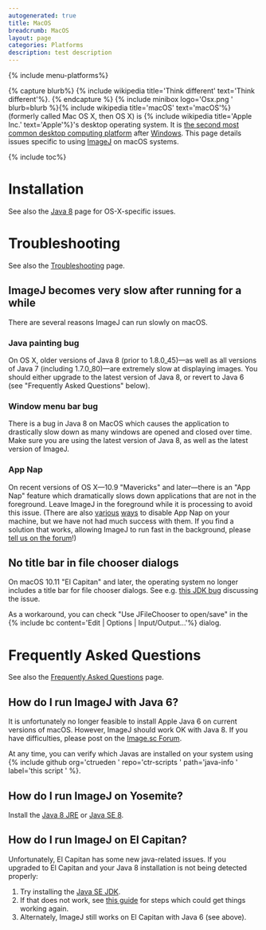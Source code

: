 ```yaml
---
autogenerated: true
title: MacOS
breadcrumb: MacOS
layout: page
categories: Platforms
description: test description
---
```


{% include menu-platforms%}

{% capture blurb%}
{% include wikipedia title='Think different' text='Think different'%}.
{% endcapture %}
{% include minibox logo='Osx.png ' blurb=blurb %}{% include wikipedia title='macOS' text='macOS'%} (formerly called Mac OS X, then OS X) is {% include wikipedia title='Apple Inc.' text='Apple'%}'s desktop operating system. It is [the second most common desktop computing platform](https://www.netmarketshare.com/operating-system-market-share.aspx) after [Windows](Windows ). This page details issues specific to using [ImageJ](ImageJ ) on macOS systems.

{% include toc%}


Installation
============

See also the [Java 8](Java_8 ) page for OS-X-specific issues.

Troubleshooting
===============

See also the [Troubleshooting](Troubleshooting ) page.

ImageJ becomes very slow after running for a while
--------------------------------------------------

There are several reasons ImageJ can run slowly on macOS.

### Java painting bug

On OS X, older versions of Java 8 (prior to 1.8.0\_45)—as well as all versions of Java 7 (including 1.7.0\_80)—are extremely slow at displaying images. You should either upgrade to the latest version of Java 8, or revert to Java 6 (see "Frequently Asked Questions" below).

### Window menu bar bug

There is a bug in Java 8 on MacOS which causes the application to drastically slow down as many windows are opened and closed over time. Make sure you are using the latest version of Java 8, as well as the latest version of ImageJ.

### App Nap

On recent versions of OS X—10.9 "Mavericks" and later—there is an "App Nap" feature which dramatically slows down applications that are not in the foreground. Leave ImageJ in the foreground while it is processing to avoid this issue. (There are also [various](http://osxdaily.com/2014/05/13/disable-app-nap-mac-os-x/) [ways](http://www.cultofmac.com/274396/disable-app-nap-specific-apps-os-x-tips/) to disable App Nap on your machine, but we have not had much success with them. If you find a solution that works, allowing ImageJ to run fast in the background, please [tell us on the forum](http://forum.imagej.net/)!)

No title bar in file chooser dialogs
------------------------------------

On macOS 10.11 "El Capitan" and later, the operating system no longer includes a title bar for file chooser dialogs. See e.g. [this JDK bug](https://bugs.openjdk.java.net/browse/JDK-8136427) discussing the issue.

As a workaround, you can check "Use JFileChooser to open/save" in the {% include bc content='Edit | Options | Input/Output...'%} dialog.

Frequently Asked Questions
==========================

See also the [Frequently Asked Questions](Frequently_Asked_Questions ) page.

How do I run ImageJ with Java 6?
--------------------------------

It is unfortunately no longer feasible to install Apple Java 6 on current versions of macOS. However, ImageJ should work OK with Java 8. If you have difficulties, please post on the [Image.sc Forum](https://forum.image.sc/).

At any time, you can verify which Javas are installed on your system using {% include github org='ctrueden ' repo='ctr-scripts ' path='java-info ' label='this script ' %}.

How do I run ImageJ on Yosemite?
--------------------------------

Install the [Java 8 JRE](http://java.com/) or [Java SE 8](http://www.oracle.com/technetwork/java/javase/downloads/).

How do I run ImageJ on El Capitan?
----------------------------------

Unfortunately, El Capitan has some new java-related issues. If you upgraded to El Capitan and your Java 8 installation is not being detected properly:

1.  Try installing the [Java SE JDK](http://www.oracle.com/technetwork/java/javase/downloads/index.html).
2.  If that does not work, see [this guide](https://oliverdowling.com.au/2015/10/09/oracles-jre-8-on-mac-os-x-el-capitan/) for steps which could get things working again.
3.  Alternately, ImageJ still works on El Capitan with Java 6 (see above).


